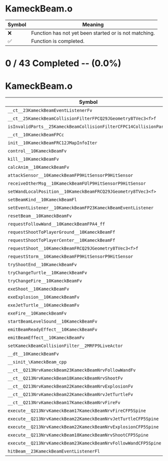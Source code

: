# KameckBeam.o
| Symbol | Meaning 
| ------------- | ------------- 
| :x: | Function has not yet been started or is not matching. 
| :white_check_mark: | Function is completed. 


# 0 / 43 Completed -- (0.0%)
# KameckBeam.o
| Symbol | Decompiled? |
| ------------- | ------------- |
| `__ct__23KameckBeamEventListenerFv` | :x: |
| `__ct__25KameckBeamCollisionFilterFPCQ29JGeometry8TVec3<f>f` | :x: |
| `isInvalidParts__25KameckBeamCollisionFilterCFPC14CollisionParts` | :x: |
| `__ct__10KameckBeamFPCc` | :x: |
| `init__10KameckBeamFRC12JMapInfoIter` | :x: |
| `control__10KameckBeamFv` | :x: |
| `kill__10KameckBeamFv` | :x: |
| `calcAnim__10KameckBeamFv` | :x: |
| `attackSensor__10KameckBeamFP9HitSensorP9HitSensor` | :x: |
| `receiveOtherMsg__10KameckBeamFUlP9HitSensorP9HitSensor` | :x: |
| `setWandLocalPosition__10KameckBeamFRCQ29JGeometry8TVec3<f>` | :x: |
| `setBeamKind__10KameckBeamFl` | :x: |
| `setEventListener__10KameckBeamFP23KameckBeamEventListener` | :x: |
| `resetBeam__10KameckBeamFv` | :x: |
| `requestFollowWand__10KameckBeamFPA4_ff` | :x: |
| `requestShootToPlayerGround__10KameckBeamFf` | :x: |
| `requestShootToPlayerCenter__10KameckBeamFf` | :x: |
| `requestShoot__10KameckBeamFRCQ29JGeometry8TVec3<f>f` | :x: |
| `requestStorm__10KameckBeamFP9HitSensorP9HitSensor` | :x: |
| `tryShootEnd__10KameckBeamFv` | :x: |
| `tryChangeTurtle__10KameckBeamFv` | :x: |
| `tryChangeFire__10KameckBeamFv` | :x: |
| `exeShoot__10KameckBeamFv` | :x: |
| `exeExplosion__10KameckBeamFv` | :x: |
| `exeJetTurtle__10KameckBeamFv` | :x: |
| `exeFire__10KameckBeamFv` | :x: |
| `startBeamLevelSound__10KameckBeamFv` | :x: |
| `emitBeamReadyEffect__10KameckBeamFv` | :x: |
| `emitBeamEffect__10KameckBeamFv` | :x: |
| `setKameckBeamCollisionFilter__2MRFP9LiveActor` | :x: |
| `__dt__10KameckBeamFv` | :x: |
| `__sinit_\KameckBeam_cpp` | :x: |
| `__ct__Q213NrvKameckBeam23KameckBeamNrvFollowWandFv` | :x: |
| `__ct__Q213NrvKameckBeam18KameckBeamNrvShootFv` | :x: |
| `__ct__Q213NrvKameckBeam22KameckBeamNrvExplosionFv` | :x: |
| `__ct__Q213NrvKameckBeam22KameckBeamNrvJetTurtleFv` | :x: |
| `__ct__Q213NrvKameckBeam17KameckBeamNrvFireFv` | :x: |
| `execute__Q213NrvKameckBeam17KameckBeamNrvFireCFP5Spine` | :x: |
| `execute__Q213NrvKameckBeam22KameckBeamNrvJetTurtleCFP5Spine` | :x: |
| `execute__Q213NrvKameckBeam22KameckBeamNrvExplosionCFP5Spine` | :x: |
| `execute__Q213NrvKameckBeam18KameckBeamNrvShootCFP5Spine` | :x: |
| `execute__Q213NrvKameckBeam23KameckBeamNrvFollowWandCFP5Spine` | :x: |
| `hitBeam__23KameckBeamEventListenerFl` | :x: |
